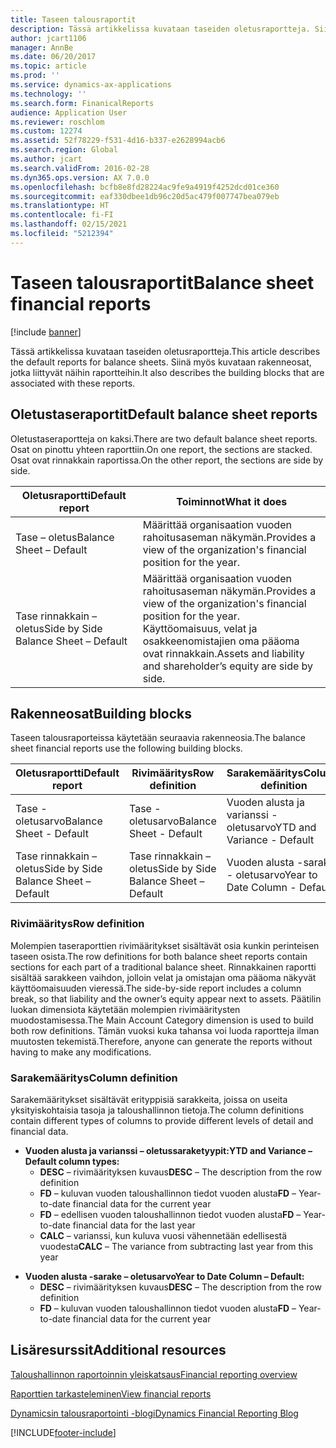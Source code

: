 ```yaml
---
title: Taseen talousraportit
description: Tässä artikkelissa kuvataan taseiden oletusraportteja. Siinä myös kuvataan rakenneosat, jotka liittyvät näihin raportteihin.
author: jcart1106
manager: AnnBe
ms.date: 06/20/2017
ms.topic: article
ms.prod: ''
ms.service: dynamics-ax-applications
ms.technology: ''
ms.search.form: FinanicalReports
audience: Application User
ms.reviewer: roschlom
ms.custom: 12274
ms.assetid: 52f78229-f531-4d16-b337-e2628994acb6
ms.search.region: Global
ms.author: jcart
ms.search.validFrom: 2016-02-28
ms.dyn365.ops.version: AX 7.0.0
ms.openlocfilehash: bcfb8e8fd28224ac9fe9a4919f4252dcd01ce360
ms.sourcegitcommit: eaf330dbee1db96c20d5ac479f007747bea079eb
ms.translationtype: HT
ms.contentlocale: fi-FI
ms.lasthandoff: 02/15/2021
ms.locfileid: "5212394"
---
```

# <a name="balance-sheet-financial-reports"></a><span data-ttu-id="f04bd-104">Taseen talousraportit</span><span class="sxs-lookup"><span data-stu-id="f04bd-104">Balance sheet financial reports</span></span>

[!include [banner](../includes/banner.md)]

<span data-ttu-id="f04bd-105">Tässä artikkelissa kuvataan taseiden oletusraportteja.</span><span class="sxs-lookup"><span data-stu-id="f04bd-105">This article describes the default reports for balance sheets.</span></span> <span data-ttu-id="f04bd-106">Siinä myös kuvataan rakenneosat, jotka liittyvät näihin raportteihin.</span><span class="sxs-lookup"><span data-stu-id="f04bd-106">It also describes the building blocks that are associated with these reports.</span></span> 

<a name="default-balance-sheet-reports"></a><span data-ttu-id="f04bd-107">Oletustaseraportit</span><span class="sxs-lookup"><span data-stu-id="f04bd-107">Default balance sheet reports</span></span>
-----------------------------

<span data-ttu-id="f04bd-108">Oletustaseraportteja on kaksi.</span><span class="sxs-lookup"><span data-stu-id="f04bd-108">There are two default balance sheet reports.</span></span> <span data-ttu-id="f04bd-109">Osat on pinottu yhteen raporttiin.</span><span class="sxs-lookup"><span data-stu-id="f04bd-109">On one report, the sections are stacked.</span></span> <span data-ttu-id="f04bd-110">Osat ovat rinnakkain raportissa.</span><span class="sxs-lookup"><span data-stu-id="f04bd-110">On the other report, the sections are side by side.</span></span>

| <span data-ttu-id="f04bd-111">Oletusraportti</span><span class="sxs-lookup"><span data-stu-id="f04bd-111">Default report</span></span>                       | <span data-ttu-id="f04bd-112">Toiminnot</span><span class="sxs-lookup"><span data-stu-id="f04bd-112">What it does</span></span>                                                                                                                           |
|--------------------------------------|----------------------------------------------------------------------------------------------------------------------------------------|
| <span data-ttu-id="f04bd-113">Tase – oletus</span><span class="sxs-lookup"><span data-stu-id="f04bd-113">Balance Sheet – Default</span></span>              | <span data-ttu-id="f04bd-114">Määrittää organisaation vuoden rahoitusaseman näkymän.</span><span class="sxs-lookup"><span data-stu-id="f04bd-114">Provides a view of the organization's financial position for the year.</span></span>                                                                 |
| <span data-ttu-id="f04bd-115">Tase rinnakkain – oletus</span><span class="sxs-lookup"><span data-stu-id="f04bd-115">Side by Side Balance Sheet – Default</span></span> | <span data-ttu-id="f04bd-116">Määrittää organisaation vuoden rahoitusaseman näkymän.</span><span class="sxs-lookup"><span data-stu-id="f04bd-116">Provides a view of the organization's financial position for the year.</span></span> <span data-ttu-id="f04bd-117">Käyttöomaisuus, velat ja osakkeenomistajien oma pääoma ovat rinnakkain.</span><span class="sxs-lookup"><span data-stu-id="f04bd-117">Assets and liability and shareholder’s equity are side by side.</span></span> |

## <a name="building-blocks"></a><span data-ttu-id="f04bd-118">Rakenneosat</span><span class="sxs-lookup"><span data-stu-id="f04bd-118">Building blocks</span></span>
<span data-ttu-id="f04bd-119">Taseen talousraporteissa käytetään seuraavia rakenneosia.</span><span class="sxs-lookup"><span data-stu-id="f04bd-119">The balance sheet financial reports use the following building blocks.</span></span>

| <span data-ttu-id="f04bd-120">Oletusraportti</span><span class="sxs-lookup"><span data-stu-id="f04bd-120">Default report</span></span>                       | <span data-ttu-id="f04bd-121">Rivimääritys</span><span class="sxs-lookup"><span data-stu-id="f04bd-121">Row definition</span></span>                       | <span data-ttu-id="f04bd-122">Sarakemääritys</span><span class="sxs-lookup"><span data-stu-id="f04bd-122">Column definition</span></span>             |
|--------------------------------------|--------------------------------------|-------------------------------|
| <span data-ttu-id="f04bd-123">Tase - oletusarvo</span><span class="sxs-lookup"><span data-stu-id="f04bd-123">Balance Sheet - Default</span></span>              | <span data-ttu-id="f04bd-124">Tase - oletusarvo</span><span class="sxs-lookup"><span data-stu-id="f04bd-124">Balance Sheet - Default</span></span>              | <span data-ttu-id="f04bd-125">Vuoden alusta ja varianssi - oletusarvo</span><span class="sxs-lookup"><span data-stu-id="f04bd-125">YTD and Variance - Default</span></span>    |
| <span data-ttu-id="f04bd-126">Tase rinnakkain – oletus</span><span class="sxs-lookup"><span data-stu-id="f04bd-126">Side by Side Balance Sheet – Default</span></span> | <span data-ttu-id="f04bd-127">Tase rinnakkain – oletus</span><span class="sxs-lookup"><span data-stu-id="f04bd-127">Side by Side Balance Sheet – Default</span></span> | <span data-ttu-id="f04bd-128">Vuoden alusta -sarake - oletusarvo</span><span class="sxs-lookup"><span data-stu-id="f04bd-128">Year to Date Column - Default</span></span> |

### <a name="row-definition"></a><span data-ttu-id="f04bd-129">Rivimääritys</span><span class="sxs-lookup"><span data-stu-id="f04bd-129">Row definition</span></span>

<span data-ttu-id="f04bd-130">Molempien taseraporttien rivimääritykset sisältävät osia kunkin perinteisen taseen osista.</span><span class="sxs-lookup"><span data-stu-id="f04bd-130">The row definitions for both balance sheet reports contain sections for each part of a traditional balance sheet.</span></span> <span data-ttu-id="f04bd-131">Rinnakkainen raportti sisältää sarakkeen vaihdon, jolloin velat ja omistajan oma pääoma näkyvät käyttöomaisuuden vieressä.</span><span class="sxs-lookup"><span data-stu-id="f04bd-131">The side-by-side report includes a column break, so that liability and the owner’s equity appear next to assets.</span></span> <span data-ttu-id="f04bd-132">Päätilin luokan dimensiota käytetään molempien rivimääritysten muodostamisessa.</span><span class="sxs-lookup"><span data-stu-id="f04bd-132">The Main Account Category dimension is used to build both row definitions.</span></span> <span data-ttu-id="f04bd-133">Tämän vuoksi kuka tahansa voi luoda raportteja ilman muutosten tekemistä.</span><span class="sxs-lookup"><span data-stu-id="f04bd-133">Therefore, anyone can generate the reports without having to make any modifications.</span></span>

### <a name="column-definition"></a><span data-ttu-id="f04bd-134">Sarakemääritys</span><span class="sxs-lookup"><span data-stu-id="f04bd-134">Column definition</span></span>

<span data-ttu-id="f04bd-135">Sarakemääritykset sisältävät erityppisiä sarakkeita, joissa on useita yksityiskohtaisia tasoja ja taloushallinnon tietoja.</span><span class="sxs-lookup"><span data-stu-id="f04bd-135">The column definitions contain different types of columns to provide different levels of detail and financial data.</span></span>

-   <span data-ttu-id="f04bd-136">**Vuoden alusta ja varianssi – oletussaraketyypit:**</span><span class="sxs-lookup"><span data-stu-id="f04bd-136">**YTD and Variance – Default column types:**</span></span>
    -   <span data-ttu-id="f04bd-137">**DESC** – rivimäärityksen kuvaus</span><span class="sxs-lookup"><span data-stu-id="f04bd-137">**DESC** – The description from the row definition</span></span>
    -   <span data-ttu-id="f04bd-138">**FD** – kuluvan vuoden taloushallinnon tiedot vuoden alusta</span><span class="sxs-lookup"><span data-stu-id="f04bd-138">**FD** – Year-to-date financial data for the current year</span></span>
    -   <span data-ttu-id="f04bd-139">**FD** – edellisen vuoden taloushallinnon tiedot vuoden alusta</span><span class="sxs-lookup"><span data-stu-id="f04bd-139">**FD** – Year-to-date financial data for the last year</span></span>
    -   <span data-ttu-id="f04bd-140">**CALC** – varianssi, kun kuluva vuosi vähennetään edellisestä vuodesta</span><span class="sxs-lookup"><span data-stu-id="f04bd-140">**CALC** – The variance from subtracting last year from this year</span></span>

<!-- -->

-   <span data-ttu-id="f04bd-141">**Vuoden alusta -sarake – oletusarvo**</span><span class="sxs-lookup"><span data-stu-id="f04bd-141">**Year to Date Column – Default:**</span></span>
    -   <span data-ttu-id="f04bd-142">**DESC** – rivimäärityksen kuvaus</span><span class="sxs-lookup"><span data-stu-id="f04bd-142">**DESC** – The description from the row definition</span></span>
    -   <span data-ttu-id="f04bd-143">**FD** – kuluvan vuoden taloushallinnon tiedot vuoden alusta</span><span class="sxs-lookup"><span data-stu-id="f04bd-143">**FD** – Year-to-date financial data for the current year</span></span>



<a name="additional-resources"></a><span data-ttu-id="f04bd-144">Lisäresurssit</span><span class="sxs-lookup"><span data-stu-id="f04bd-144">Additional resources</span></span>
--------

[<span data-ttu-id="f04bd-145">Taloushallinnon raportoinnin yleiskatsaus</span><span class="sxs-lookup"><span data-stu-id="f04bd-145">Financial reporting overview</span></span>](financial-reporting-getting-started.md)

[<span data-ttu-id="f04bd-146">Raporttien tarkasteleminen</span><span class="sxs-lookup"><span data-stu-id="f04bd-146">View financial reports</span></span>](view-financial-reports.md)

[<span data-ttu-id="f04bd-147">Dynamicsin talousraportointi -blogi</span><span class="sxs-lookup"><span data-stu-id="f04bd-147">Dynamics Financial Reporting Blog</span></span>](https://blogs.msdn.com/b/dynamics_financial_reporting/)





[!INCLUDE[footer-include](../../includes/footer-banner.md)]